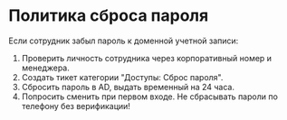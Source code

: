 # Политика сброса пароля
Если сотрудник забыл пароль к доменной учетной записи:
1) Проверить личность сотрудника через корпоративный номер и менеджера.
2) Создать тикет категории "Доступы: Сброс пароля".
3) Сбросить пароль в AD, выдать временный на 24 часа.
4) Попросить сменить при первом входе.
Не сбрасывать пароли по телефону без верификации!
